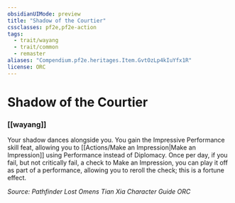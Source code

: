 ```yaml
---
obsidianUIMode: preview
title: "Shadow of the Courtier"
cssclasses: pf2e,pf2e-action
tags:
  - trait/wayang
  - trait/common
  - remaster
aliases: "Compendium.pf2e.heritages.Item.GvtOzLp4kIuYfx1R"
license: ORC
---
```

# Shadow of the Courtier

### [[wayang]]






Your shadow dances alongside you. You gain the Impressive Performance skill feat, allowing you to [[Actions/Make an Impression|Make an Impression]] using Performance instead of Diplomacy. Once per day, if you fail, but not critically fail, a check to Make an Impression, you can play it off as part of a performance, allowing you to reroll the check; this is a fortune effect.

*Source: Pathfinder Lost Omens Tian Xia Character Guide*
*ORC*